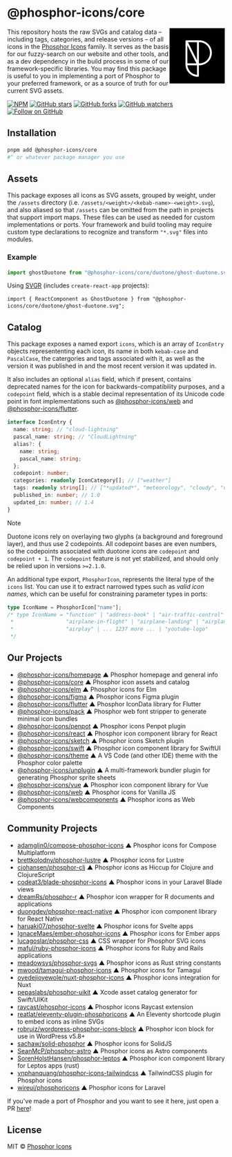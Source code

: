 
# @phosphor-icons/core

<!-- BEGIN_LOGO -->
<img src="/.github/logo.png" width="128" align="right" />
<!-- END_LOGO -->

This repository hosts the raw SVGs and catalog data – including tags, categories, and release versions – of all icons in the [Phosphor Icons](https://phosphoricons.com) family. It serves as the basis for our fuzzy-search on our website and other tools, and as a dev dependency in the build process in some of our framework-specific libraries. You may find this package is useful to you in implementing a port of Phosphor to your preferred framework, or as a source of truth for our current SVG assets.

[![NPM](https://img.shields.io/npm/v/@phosphor-icons/core.svg?style=flat-square)](https://www.npmjs.com/package/@phosphor-icons/core)
[![GitHub stars](https://img.shields.io/github/stars/phosphor-icons/core?style=flat-square&label=Star)](https://github.com/phosphor-icons/core)
[![GitHub forks](https://img.shields.io/github/forks/phosphor-icons/core?style=flat-square&label=Fork)](https://github.com/phosphor-icons/core/fork)
[![GitHub watchers](https://img.shields.io/github/watchers/phosphor-icons/core?style=flat-square&label=Watch)](https://github.com/phosphor-icons/core)
[![Follow on GitHub](https://img.shields.io/github/followers/rektdeckard?style=flat-square&label=Follow)](https://github.com/rektdeckard)

## Installation

```bash
pnpm add @phosphor-icons/core
#^ or whatever package manager you use
```

## Assets

This package exposes all icons as SVG assets, grouped by weight, under the `/assets` directory (i.e. `/assets/<weight>/<kebab-name>-<weight>.svg`), and also aliased so that `/assets` can be omitted from the path in projects that support import maps. These files can be used as needed for custom implementations or ports. Your framework and build tooling may require custom type declarations to recognize and transform `"*.svg"` files into modules.

### Example

```ts
import ghostDuotone from "@phosphor-icons/core/duotone/ghost-duotone.svg";
```

Using [SVGR](https://react-svgr.com/docs/webpack/#use-with-url-loader-or-file-loader) (includes `create-react-app` projects):

```tsx
import { ReactComponent as GhostDuotone } from "@phosphor-icons/core/duotone/ghost-duotone.svg";
```

## Catalog

This package exposes a named export `icons`, which is an array of `IconEntry` objects represententing each icon, its name in both `kebab-case` and `PascalCase`, the catergories and tags associated with it, as well as the version it was published in and the most recent version it was updated in.

It also includes an optional `alias` field, which if present, contains deprecated names for the icon for backwards-compatibility purposes, and a `codepoint` field, which is a stable decimal representation of its Unicode code point in font implementations such as [@phosphor-icons/web](https://github.com/phosphor-icons/web) and [@phosphor-icons/flutter](https://github.com/phosphor-icons/flutter).

```ts
interface IconEntry {
  name: string; // "cloud-lightning"
  pascal_name: string; // "CloudLightning"
  alias?: {
    name: string;
    pascal_name: string;
  };
  codepoint: number;
  categories: readonly IconCategory[]; // ["weather"]
  tags: readonly string[]; // ["*updated*", "meteorology", "cloudy", "overcast", "stormy", "thunderstorm"]
  published_in: number; // 1.0
  updated_in: number; // 1.4
}
```

> [!NOTE]
> Duotone icons rely on overlaying two glyphs (a background and foreground layer), and thus use 2 codepoints. All codepoint bases are even numbers, so the codepoints associated with duotone icons are `codepoint` and `codepoint + 1`. The `codepoint` feature is not yet stabilized, and should only be relied upon in versions `>=2.1.0`.

An additional type export, `PhosphorIcon`, represents the literal type of the `icons` list. You can use it to extract narrowed types such as *valid icon names*, which can be useful for constraining parameter types in ports:

```ts
type IconName = PhosphorIcon["name"];
/* type IconName = "function" | "address-book" | "air-traffic-control" | "buildings" | "airplane" |
 *                 "airplane-in-flight" | "airplane-landing" | "airplane-takeoff" | "airplane-tilt" |
 *                 "airplay" | ... 1237 more ... | "youtube-logo"
 */
```

<!-- BEGIN_LINKS -->
## Our Projects

- [@phosphor-icons/homepage](https://github.com/phosphor-icons/homepage) ▲ Phosphor homepage and general info
- [@phosphor-icons/core](https://github.com/phosphor-icons/core) ▲ Phosphor icon assets and catalog
- [@phosphor-icons/elm](https://github.com/phosphor-icons/phosphor-elm) ▲ Phosphor icons for Elm
- [@phosphor-icons/figma](https://github.com/phosphor-icons/figma) ▲ Phosphor icons Figma plugin
- [@phosphor-icons/flutter](https://github.com/phosphor-icons/flutter) ▲ Phosphor IconData library for Flutter
- [@phosphor-icons/pack](https://github.com/phosphor-icons/pack) ▲ Phosphor web font stripper to generate minimal icon bundles
- [@phosphor-icons/penpot](https://github.com/phosphor-icons/penpot) ▲ Phosphor icons Penpot plugin
- [@phosphor-icons/react](https://github.com/phosphor-icons/react) ▲ Phosphor icon component library for React
- [@phosphor-icons/sketch](https://github.com/phosphor-icons/sketch) ▲ Phosphor icons Sketch plugin
- [@phosphor-icons/swift](https://github.com/phosphor-icons/swift) ▲ Phosphor icon component library for SwiftUI
- [@phosphor-icons/theme](https://github.com/phosphor-icons/theme) ▲ A VS Code (and other IDE) theme with the Phosphor color palette
- [@phosphor-icons/unplugin](https://github.com/phosphor-icons/theme) ▲ A multi-framework bundler plugin for generating Phosphor sprite sheets
- [@phosphor-icons/vue](https://github.com/phosphor-icons/vue) ▲ Phosphor icon component library for Vue
- [@phosphor-icons/web](https://github.com/phosphor-icons/web) ▲ Phosphor icons for Vanilla JS
- [@phosphor-icons/webcomponents](https://github.com/phosphor-icons/webcomponents) ▲ Phosphor icons as Web Components

## Community Projects

- [adamglin0/compose-phosphor-icons](https://github.com/adamglin0/compose-phosphor-icon) ▲ Phosphor icons for Compose Multiplatform
- [brettkolodny/phosphor-lustre](https://github.com/brettkolodny/phosphor-lustre) ▲ Phosphor icons for Lustre
- [cjohansen/phosphor-clj](https://github.com/cjohansen/phosphor-clj) ▲ Phosphor icons as Hiccup for Clojure and ClojureScript
- [codeat3/blade-phosphor-icons](https://github.com/codeat3/blade-phosphor-icons) ▲ Phosphor icons in your Laravel Blade views
- [dreamRs/phosphor-r](https://github.com/dreamRs/phosphoricons) ▲ Phosphor icon wrapper for R documents and applications
- [duongdev/phosphor-react-native](https://github.com/duongdev/phosphor-react-native) ▲ Phosphor icon component library for React Native
- [haruaki07/phosphor-svelte](https://github.com/haruaki07/phosphor-svelte) ▲ Phosphor icons for Svelte apps
- [IgnaceMaes/ember-phosphor-icons](https://github.com/IgnaceMaes/ember-phosphor-icons) ▲ Phosphor icons for Ember apps
- [lucagoslar/phosphor-css](https://github.com/lucagoslar/phosphor-css) ▲ CSS wrapper for Phosphor SVG icons
- [maful/ruby-phosphor-icons](https://github.com/maful/ruby-phosphor-icons) ▲ Phosphor icons for Ruby and Rails applications
- [meadowsys/phosphor-svgs](https://github.com/meadowsys/phosphor-svgs) ▲ Phosphor icons as Rust string constants
- [mwood/tamagui-phosphor-icons](https://github.com/mwood23/tamagui-phosphor-icons) ▲ Phosphor icons for Tamagui
- [oyedejioyewole/nuxt-phosphor-icons](https://github.com/oyedejioyewole/nuxt-phosphor-icons) ▲ Phosphor icons integration for Nuxt
- [pepaslabs/phosphor-uikit](https://github.com/pepaslabs/phosphor-uikit) ▲ Xcode asset catalog generator for Swift/UIKit
- [raycast/phosphor-icons](https://www.raycast.com/marinsokol/phosphor-icons) ▲ Phosphor icons Raycast extension
- [reatlat/eleventy-plugin-phosphoricons](https://github.com/reatlat/eleventy-plugin-phosphoricons) ▲ An Eleventy shortcode plugin to embed icons as inline SVGs
- [robruiz/wordpress-phosphor-icons-block](https://github.com/robruiz/phosphor-icons-block) ▲ Phosphor icon block for use in WordPress v5.8+
- [sachaw/solid-phosphor](https://github.com/sachaw/solid-phosphor) ▲ Phosphor icons for SolidJS
- [SeanMcP/phosphor-astro](https://github.com/SeanMcP/phosphor-astro) ▲ Phosphor icons as Astro components
- [SorenHolstHansen/phosphor-leptos](https://github.com/SorenHolstHansen/phosphor-leptos) ▲ Phosphor icon component library for Leptos apps (rust)
- [vnphanquang/phosphor-icons-tailwindcss](https://github.com/vnphanquang/phosphor-icons-tailwindcss) ▲ TailwindCSS plugin for Phosphor icons
- [wireui/phosphoricons](https://github.com/wireui/phosphoricons) ▲ Phosphor icons for Laravel

If you've made a port of Phosphor and you want to see it here, just open a PR [here](https://github.com/phosphor-icons/homepage)!

## License

MIT © [Phosphor Icons](https://github.com/phosphor-icons)
<!-- END_LINKS -->
